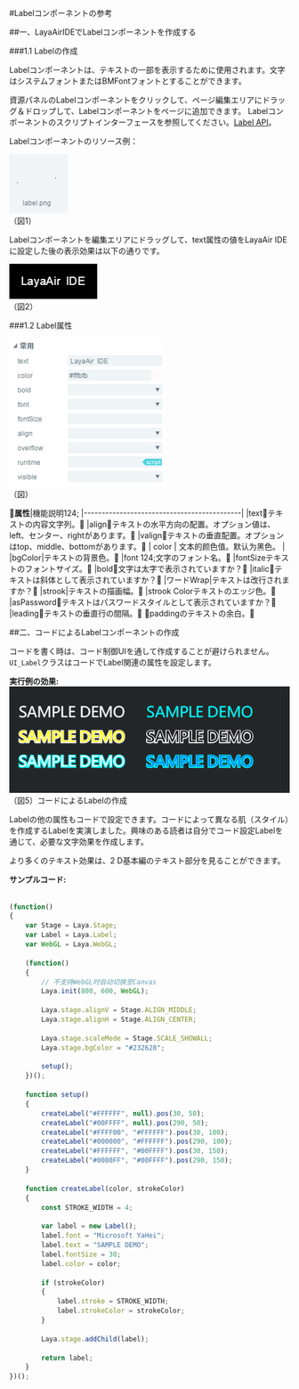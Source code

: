 #Labelコンポーネントの参考



##一、LayaAirIDEでLabelコンポーネントを作成する

###1.1 Labelの作成

Labelコンポーネントは、テキストの一部を表示するために使用されます。文字はシステムフォントまたはBMFontフォントとすることができます。

資源パネルのLabelコンポーネントをクリックして、ページ編集エリアにドラッグ＆ドロップして、Labelコンポーネントをページに追加できます。
Labelコンポーネントのスクリプトインターフェースを参照してください。[Label API](http://layaair.ldc.layabox.com/api/index.html?category=Core&class=laya.ui.Label)。

Labelコンポーネントのリソース例：

​![图片0.png](img/1.png)<br/>
（図1）

Labelコンポーネントを編集エリアにドラッグして、text属性の値をLayaAir IDEに設定した後の表示効果は以下の通りです。

​![图片0.png](img/2.png)<br/>
（図2）



 

 



###1.2 Label属性

​![图片0.png](img/3.png)<br/>
（図）

𞓜**属性**|機能説明124;
|--------------------------------------------|
|text𞓜テキストの内容文字列。𞓜
|align𞓜テキストの水平方向の配置。オプション値は、left、センター、rightがあります。𞓜
|valign𞓜テキストの垂直配置。オプションはtop、middle、bottomがあります。𞓜
| color       | 文本的颜色值。默认为黑色。                    |
|bgColor|テキストの背景色。𞓜
|font 124;文字のフォント名。𞓜
|fontSizeテキストのフォントサイズ。𞓜
|bold𞓜文字は太字で表示されていますか？𞓜
|italic𞓜テキストは斜体として表示されていますか？𞓜
|ワードWrap|テキストは改行されますか？𞓜
|strook|テキストの描画幅。𞓜
|strook Colorテキストのエッジ色。𞓜
|asPassword𞓜テキストはパスワードスタイルとして表示されていますか？𞓜
|leading𞓜テキストの垂直行の間隔。𞓜
𞓜paddingのテキストの余白。𞓜



 



##二、コードによるLabelコンポーネントの作成

コードを書く時は、コード制御UIを通して作成することが避けられません。`UI_Label`クラスはコードでLabel関連の属性を設定します。

**実行例の効果:**
​![5](img/4.png)<br/>
（図5）コードによるLabelの作成

Labelの他の属性もコードで設定できます。コードによって異なる肌（スタイル）を作成するLabelを実演しました。興味のある読者は自分でコード設定Labelを通じて、必要な文字効果を作成します。

より多くのテキスト効果は、2 D基本編のテキスト部分を見ることができます。

**サンプルコード:**


```javascript

(function()
{
	var Stage = Laya.Stage;
	var Label = Laya.Label;
	var WebGL = Laya.WebGL;

	(function()
	{
		// 不支持WebGL时自动切换至Canvas
		Laya.init(800, 600, WebGL);

		Laya.stage.alignV = Stage.ALIGN_MIDDLE;
		Laya.stage.alignH = Stage.ALIGN_CENTER;

		Laya.stage.scaleMode = Stage.SCALE_SHOWALL;
		Laya.stage.bgColor = "#232628";

		setup();
	})();

	function setup()
	{
		createLabel("#FFFFFF", null).pos(30, 50);
		createLabel("#00FFFF", null).pos(290, 50);
		createLabel("#FFFF00", "#FFFFFF").pos(30, 100);
		createLabel("#000000", "#FFFFFF").pos(290, 100);
		createLabel("#FFFFFF", "#00FFFF").pos(30, 150);
		createLabel("#0080FF", "#00FFFF").pos(290, 150);
	}

	function createLabel(color, strokeColor)
	{
		const STROKE_WIDTH = 4;

		var label = new Label();
		label.font = "Microsoft YaHei";
		label.text = "SAMPLE DEMO";
		label.fontSize = 30;
		label.color = color;

		if (strokeColor)
		{
			label.stroke = STROKE_WIDTH;
			label.strokeColor = strokeColor;
		}

		Laya.stage.addChild(label);

		return label;
	}
})();
```








 	